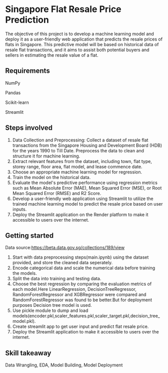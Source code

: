 
# Singapore Flat Resale Price Prediction

The objective of this project is to develop a machine learning model and deploy it as a user-friendly web application that predicts the resale prices of flats in Singapore. This predictive model will be based on historical data of resale flat transactions, and it aims to assist both potential buyers and sellers in estimating the resale value of a flat.




## Requirements
NumPy

Pandas

Scikit-learn

Streamlit
## Steps involved
1. Data Collection and Preprocessing: Collect a dataset of resale flat transactions from the Singapore Housing and Development Board (HDB) for the years 1990 to Till Date. Preprocess the data to clean and structure it for machine learning.
2. Extract relevant features from the dataset, including town, flat type, storey range, floor area, flat model, and lease commence date. 
3. Choose an appropriate machine learning model for regression. 
4. Train the model on the historical data. 
5. Evaluate the model's predictive performance using regression metrics such as Mean Absolute Error (MAE), Mean Squared Error (MSE), or Root Mean Squared Error (RMSE) and R2 Score.
6. Develop a user-friendly web application using Streamlit to utilize the trained machine learning model to predict the resale price based on user inputs.
7. Deploy the Streamlit application on the Render platform to make it accessible to users over the internet.


## Getting started
Data source:https://beta.data.gov.sg/collections/189/view

1. Start with data preprocessing steps(main.ipynb) using the dataset provided, and store the cleaned data seperately.
2. Encode categorical data and scale the numerical data before training the models.
3. Split the data into training and testing data.
4. Choose the best regression by comparing the evaluation metrics of each model.Here  LinearRegression, DecisionTreeRegressor, RandomForestRegressor and XGBRegressor were compared and RandomForestRegressor was found to be better.But for deployment purposes Decision tree model is used.
5.  Use pickle module to dump and load models(encoder.pkl,scaler_features.pkl,scaler_target.pkl,decision_tree_model.pkl).
6. Create streamlit app to get user input and predict flat resale price.
7.  Deploy the Streamlit application to make it accessible to users over the internet.
## Skill takeaway
Data Wrangling, EDA, Model Building, Model Deployment